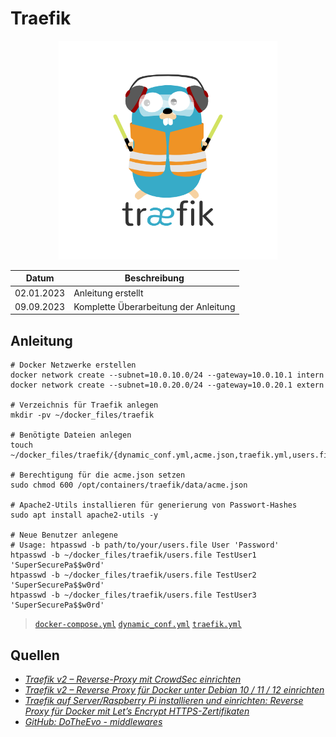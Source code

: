 # Traefik

<p align="center">
<a href="https://github.com/traefik/traefik"><img src="https://github.com/traefik/traefik/raw/master/docs/content/assets/img/traefik.logo.png" width="350" alt="traefik"></a><br/>
</p>

| Datum | Beschreibung |
|:----------:|--------------|
| 02.01.2023 | Anleitung erstellt |
| 09.09.2023 | Komplette Überarbeitung der Anleitung |


## Anleitung
```console
# Docker Netzwerke erstellen
docker network create --subnet=10.0.10.0/24 --gateway=10.0.10.1 intern
docker network create --subnet=10.0.20.0/24 --gateway=10.0.20.1 extern

# Verzeichnis für Traefik anlegen
mkdir -pv ~/docker_files/traefik

# Benötigte Dateien anlegen
touch ~/docker_files/traefik/{dynamic_conf.yml,acme.json,traefik.yml,users.file}

# Berechtigung für die acme.json setzen
sudo chmod 600 /opt/containers/traefik/data/acme.json

# Apache2-Utils installieren für generierung von Passwort-Hashes
sudo apt install apache2-utils -y

# Neue Benutzer anlegene
# Usage: htpasswd -b path/to/your/users.file User 'Password'
htpasswd -b ~/docker_files/traefik/users.file TestUser1 'SuperSecurePa$$w0rd'
htpasswd -b ~/docker_files/traefik/users.file TestUser2 'SuperSecurePa$$w0rd'
htpasswd -b ~/docker_files/traefik/users.file TestUser3 'SuperSecurePa$$w0rd'
```
> [`docker-compose.yml`](docker-compose.yml) [`dynamic_conf.yml`](dynamic_conf.yml) [`traefik.yml`](traefik.yml)

## Quellen
* [*Traefik v2 – Reverse-Proxy mit CrowdSec einrichten*](https://goneuland.de/traefik-v2-reverse-proxy-mit-crowdsec-einrichten/#more-13529)
* [*Traefik v2 – Reverse Proxy für Docker unter Debian 10 / 11 / 12 einrichten*](https://goneuland.de/traefik-v2-reverse-proxy-fuer-docker-unter-debian-10-einrichten/)
* [*Traefik auf Server/Raspberry Pi installieren und einrichten: Reverse Proxy für Docker mit Let’s Encrypt HTTPS-Zertifikaten*](https://u-labs.de/portal/traefik-auf-server-raspberry-pi-installieren-und-einrichten-reverse-proxy-fuer-docker-mit-lets-encrypt-https-zertifikaten/)
* [*GitHub: DoTheEvo - middlewares*](https://github.com/DoTheEvo/Traefik-v2-examples#3-middlewares)
